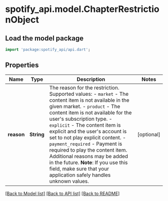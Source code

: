 # spotify_api.model.ChapterRestrictionObject

## Load the model package
```dart
import 'package:spotify_api/api.dart';
```

## Properties
Name | Type | Description | Notes
------------ | ------------- | ------------- | -------------
**reason** | **String** | The reason for the restriction. Supported values: - `market` - The content item is not available in the given market. - `product` - The content item is not available for the user's subscription type. - `explicit` - The content item is explicit and the user's account is set to not play explicit content. - `payment_required` - Payment is required to play the content item.  Additional reasons may be added in the future. **Note**: If you use this field, make sure that your application safely handles unknown values.  | [optional] 

[[Back to Model list]](../README.md#documentation-for-models) [[Back to API list]](../README.md#documentation-for-api-endpoints) [[Back to README]](../README.md)


